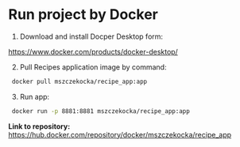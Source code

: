 # Run project by Docker

1. Download and install Docper Desktop form: 

https://www.docker.com/products/docker-desktop/

2. Pull Recipes application image by command:

 ```sh
  docker pull mszczekocka/recipe_app:app
  ```
  
3. Run app:

 ```sh
  docker run -p 8881:8881 mszczekocka/recipe_app:app
  ```


<b>Link to repository: </b>
https://hub.docker.com/repository/docker/mszczekocka/recipe_app
